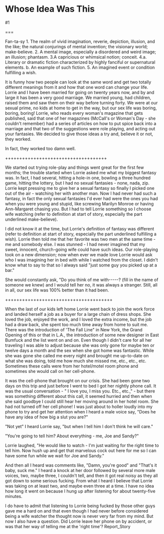 Whose Idea Was This
===================
#1 

===

Fan-ta-sy 1. The realm of vivid imagination, reverie, depiction, illusion, and the like; the natural conjurings of mental invention; the visionary world; make-believe. 2. A mental image, especially a disordered and weird image; an illusion; phantasm. 3.A capricious or whimsical notion; conceit. 4.a. Literary or dramatic fiction characterized by highly fanciful or supernatural elements. b. An example of such fiction. 5. An imagined event or condition fulfilling a wish. 

It is funny how two people can look at the same word and get two totally different meanings from it and how that one word can change your life. Lorrie and I have been married for going on twenty years now, and by and large it has been a very good marriage. We married young, had children, raised them and saw them on their way before turning forty. We were at our sexual prime, no kids at home to get in the way, but our sex life was boring, boring, boring! Lorrie, who reads every woman's magazine that gets published, said that one of her magazines (McCall's or Woman's Day - she couldn't remember) had a series of articles on how to put spice back into a marriage and that two of the suggestions were role playing, and acting out your fantasies. We decided to give those ideas a try and, believe it or not, they worked. 

In fact, they worked too damn well. 

++++++++++++++++++++++++++++++++++++ 

We started out trying role-play and things went great for the first few months; the trouble started when Lorrie asked me what my biggest fantasy was. In fact, I had several, hitting a hole-in one, bowling a three hundred game, hitting the lottery, but I had no sexual fantasies - none, nada, zip. Lorrie kept pressing me to give her a sexual fantasy so finally I picked one out of the air - watching her with another man. Now I had never had such a fantasy, in fact the only sexual fantasies I'd ever had were the ones you had when you were young and stupid, like screwing Marilyn Monroe or having Ann-Margaret chasing you. But I had to tell Lorrie something so I choose wife watching (refer to definition at start of story, especially the part underlined make-believe). 

I did not know it at the time, but Lorrie's definition of fantasy was different (refer to definition at start of story, especially the part underlined fulfilling a wish). Lorrie then told me that her favorite was two men at the same time - me and somebody else. I was stunned - I had never imagined that my sweet, innocent, church-going wife could have such ideas. Our role-playing took on a new dimension; now when ever we made love Lorrie would ask who I was imagining her in bed with while I watched from the closet. I didn't know what to say to that so I always said "just some guy you picked up at a bar." 

She would constantly ask, "Do you think of me with-----? (fill in the name of someone we knew) and I would tell her no, it was always a stranger. Still, all in all, our sex life was 100% better than it had been. 

++++++++++++++++++++++++++++++++++++++ 

When the last of our kids left home Lorrie went back to join the work force and landed herself a job as a buyer for a large chain of dress shops. She loved the job, enjoyed the work, and I loved the extra income, but the job had a draw back, she spent too much time away from home to suit me. There was the introduction of 'The Fall Line" in New York, the Grand Opening of this or that in L.A., the introduction of some new designer in East Bumfuck and the list went on and on. Even though I didn't care for all her traveling I was able to adjust because she was only gone for maybe ten or twelve days a month and the sex when she got home was fantastic. While she was gone she called me every night and brought me up-to-date on what she was doing, told me how much she missed me, etc., etc., etc. Sometimes these calls were from her hotel/motel room phone and sometimes she would call on her cell-phone. 

It was the cell-phone that brought on our crisis. She had been gone two days on this trip and just before I went to bed I got her nightly phone call. It was the usual conversation - " I love you, I miss you. Etc., etc.," - but there was something different about this call, it seemed hurried and then when she said goodbye I could still hear her moving around in her hotel room. She had not turned off her cell phone! I was just about to holler loudly into my phone to try and get her attention when I heard a male voice say, "Does he have any idea of how big a slut you are?" 

"Not yet" I heard Lorrie say, "but when I tell him I don't think he will care." 

"You're going to tell him? About everything - me, Joe and Sandy?" 

Lorrie laughed, "He would like to watch - I'm just waiting for the right time to tell him. Now hush up and get that marvelous cock out here for me so I can have some fun while we wait for Joe and Sandy." 

And then all I heard was comments like, "Damn, you're good" and "That's it baby, suck me." I heard a knock at her door followed by several more male voices, two, maybe three, I couldn't tell, and then it got real noisy as they all got down to some serious fucking. From what I heard I believe that Lorrie was taking on at least two, and maybe even three at a time. I have no idea how long it went on because I hung up after listening for about twenty-five minutes. 

I do have to admit that listening to Lorrie being fucked by those other guys gave me a hard on and that even though I had never before considered being a wife watcher the thought now is never very far from my mind. But now I also have a question. Did Lorrie leave her phone on by accident, or was that her way of telling me at the 'right time'? Report_Story 
